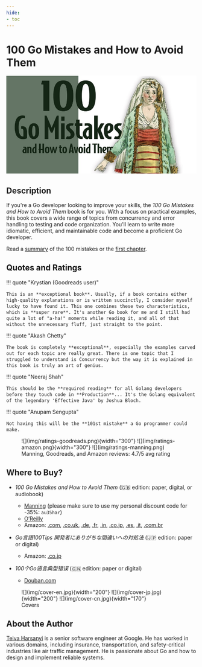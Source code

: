 ```yaml
---
hide:
- toc
---
```


# 100 Go Mistakes and How to Avoid Them

![](img/cover.png)

## Description

If you're a Go developer looking to improve your skills, the _100 Go Mistakes and How to Avoid Them_ book is for you. With a focus on practical examples, this book covers a wide range of topics from concurrency and error handling to testing and code organization. You'll learn to write more idiomatic, efficient, and maintainable code and become a proficient Go developer.

Read a [summary](index.md) of the 100 mistakes or the [first chapter](chapter-1.md).

## Quotes and Ratings

!!! quote "Krystian (Goodreads user)"

    This is an **exceptional book**. Usually, if a book contains either high-quality explanations or is written succinctly, I consider myself lucky to have found it. This one combines these two characteristics, which is **super rare**. It's another Go book for me and I still had quite a lot of "a-ha!" moments while reading it, and all of that without the unnecessary fluff, just straight to the point.

!!! quote "Akash Chetty"

    The book is completely **exceptional**, especially the examples carved out for each topic are really great. There is one topic that I struggled to understand is Concurrency but the way it is explained in this book is truly an art of genius.

!!! quote "Neeraj Shah"

    This should be the **required reading** for all Golang developers before they touch code in **Production**... It's the Golang equivalent of the legendary 'Effective Java' by Joshua Bloch.

!!! quote "Anupam Sengupta"

    Not having this will be the **101st mistake** a Go programmer could make.

<figure markdown>
  ![](img/ratings-goodreads.png){width="300"}
  ![](img/ratings-amazon.png){width="300"}
  ![](img/ratings-manning.png)
  <figcaption>Manning, Goodreads, and Amazon reviews: 4.7/5 avg rating</figcaption>
</figure>

## Where to Buy?

* _100 Go Mistakes and How to Avoid Them_ (🇬🇧 edition: paper, digital, or audiobook)
	* [Manning](https://www.manning.com/books/100-go-mistakes-and-how-to-avoid-them) (please make sure to use my personal discount code for -35%: `au35har`)
	* [O’Reilly](https://www.oreilly.com/library/view/100-go-mistakes/9781617299599/)
	* Amazon: [.com](https://www.amazon.com/dp/1617299596), [.co.uk](https://www.amazon.co.uk/dp/B0BBSNJR6B), [.de](https://www.amazon.de/dp/B0BBHQD8BQ), [.fr](https://www.amazon.fr/100-Mistakes-How-Avoid-Them/dp/1617299596), [.in](https://www.amazon.in/dp/B0BBHQD8BQ), [.co.jp](https://www.amazon.co.jp/dp/B0BBHQD8BQ), [.es](https://www.amazon.es/dp/B0BBHQD8BQ), [.it](https://www.amazon.it/dp/B0BBHQD8BQ), [.com.br](https://www.amazon.com.br/dp/B0BBHQD8BQ)

* _Go言語100Tips 開発者にありがちな間違いへの対処法_ (🇯🇵 edition: paper or digital)
	* Amazon: [.co.jp](https://www.amazon.co.jp/exec/obidos/ASIN/4295017531/)

* _100个Go语言典型错误_ (🇨🇳 edition: paper or digital)
    * [Douban.com](https://read.douban.com/ebook/455919353/)

<figure markdown>
  ![](img/cover-en.jpg){width="200"}
  ![](img/cover-jp.jpg){width="200"}
  ![](img/cover-cn.jpg){width="170"}
  <figcaption>Covers</figcaption>
</figure>

## About the Author

[Teiva Harsanyi](https://teivah.dev) is a senior software engineer at Google. He has worked in various domains, including insurance, transportation, and safety-critical industries like air traffic management. He is passionate about Go and how to design and implement reliable systems.
